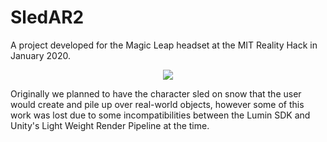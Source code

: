 # SledAR2

A project developed for the Magic Leap headset at the MIT Reality Hack in January 2020.
<p align="center">
  <img src="https://raw.githubusercontent.com/MIT-RH-2/SledAR2/master/sledAR.gif"></img>
</p>

Originally we planned to have the character sled on snow that the user would create and pile up over real-world objects, however some of this work was lost due to some incompatibilities between the Lumin SDK and Unity's Light Weight Render Pipeline at the time.

